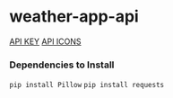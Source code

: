 # weather-app-api

<a href = 'https://openweathermap.org/'>API KEY</a>
<a href = 'https://openweathermap.org/weather-conditions/'>API ICONS</a>

<h3>Dependencies to Install</h3>

`pip install Pillow`
`pip install requests`